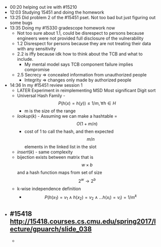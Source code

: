 - 00:20 helping out ire with #15210
- 12:03 Studying 15451 and doing the homework
- 13:25 Did problem 2 of the #15451 pset. Not too bad but just figuring out some bugs
- 13:35 Doing my #15330 gradescope homework now
	- Not too sure about 1.1, could be disrespect to persons because engineers were not provided full disclosure of the vulnerability
	- 1.2 Disrespect for persons because they are not treating their data with any sensitivity
	- 2.2 is iffy because idk how to think about the TCB and what to include.
		- My mental model says TCB component failure implies compromise
	- 2.5 Secrecy => concealed information from unauthorized people
		- Integrity => changes only made by authorized people
- 14:36 In my #15451 review session 1
	- LATER Experiment in reimplementing MSD Most significant Digit sort
	- Universal Hash Family - $$P\left(h(x) = h(y)\right)\leq 1/m, \forall h\in H$$
		- m is the size of the range
	- $lookup(k)$ - Assuming we can make a hashtable = $$O(1 + m/n)$$
		- cost of 1 to call the hash, and then expected $$m/n$$ elements in the linked list in the slot
	- $insert(k)$ - same complexity
	- bijection exists between matrix that is $$w\times b$$ and a hash function maps from set of size $$2^w\to 2^b$$
	- k-wise independence definition
		- $$P\left(h(x_1)=v_1\land h(x_2)=v_2\land\ldots h(x_i)=v_i\right) = 1/m^k$$
- #15418 http://15418.courses.cs.cmu.edu/spring2017/lecture/gpuarch/slide_038
	-
	-